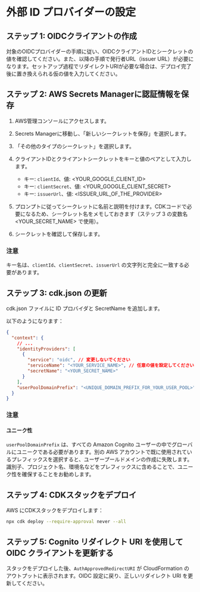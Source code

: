 # 外部 ID プロバイダーの設定

## ステップ 1: OIDCクライアントの作成

対象のOIDCプロバイダーの手順に従い、OIDCクライアントIDとシークレットの値を確認してください。また、以降の手順で発行者URL（issuer URL）が必要になります。セットアップ過程でリダイレクトURIが必要な場合は、デプロイ完了後に置き換えられる仮の値を入力してください。

## ステップ 2: AWS Secrets Managerに認証情報を保存

1. AWS管理コンソールにアクセスします。
2. Secrets Managerに移動し、「新しいシークレットを保存」を選択します。
3. 「その他のタイプのシークレット」を選択します。
4. クライアントIDとクライアントシークレットをキーと値のペアとして入力します。

   - キー: `clientId`、値: <YOUR_GOOGLE_CLIENT_ID>
   - キー: `clientSecret`、値: <YOUR_GOOGLE_CLIENT_SECRET>
   - キー: `issuerUrl`、値: <ISSUER_URL_OF_THE_PROVIDER>

5. プロンプトに従ってシークレットに名前と説明を付けます。CDKコードで必要になるため、シークレット名をメモしておきます（ステップ 3 の変数名 <YOUR_SECRET_NAME> で使用）。
6. シークレットを確認して保存します。

### 注意

キー名は、`clientId`、`clientSecret`、`issuerUrl` の文字列と完全に一致する必要があります。

## ステップ 3: cdk.json の更新

cdk.json ファイルに ID プロバイダと SecretName を追加します。

以下のようになります：

```json
{
  "context": {
    // ...
    "identityProviders": [
      {
        "service": "oidc", // 変更しないでください
        "serviceName": "<YOUR_SERVICE_NAME>", // 任意の値を設定してください
        "secretName": "<YOUR_SECRET_NAME>"
      }
    ],
    "userPoolDomainPrefix": "<UNIQUE_DOMAIN_PREFIX_FOR_YOUR_USER_POOL>"
  }
}
```

### 注意

#### ユニーク性

`userPoolDomainPrefix` は、すべての Amazon Cognito ユーザーの中でグローバルにユニークである必要があります。別の AWS アカウントで既に使用されているプレフィックスを選択すると、ユーザープールドメインの作成に失敗します。識別子、プロジェクト名、環境名などをプレフィックスに含めることで、ユニーク性を確保することをお勧めします。

## ステップ 4: CDKスタックをデプロイ

AWS にCDKスタックをデプロイします：

```sh
npx cdk deploy --require-approval never --all
```

## ステップ 5: Cognito リダイレクト URI を使用して OIDC クライアントを更新する

スタックをデプロイした後、`AuthApprovedRedirectURI` が CloudFormation のアウトプットに表示されます。OIDC 設定に戻り、正しいリダイレクト URI を更新してください。